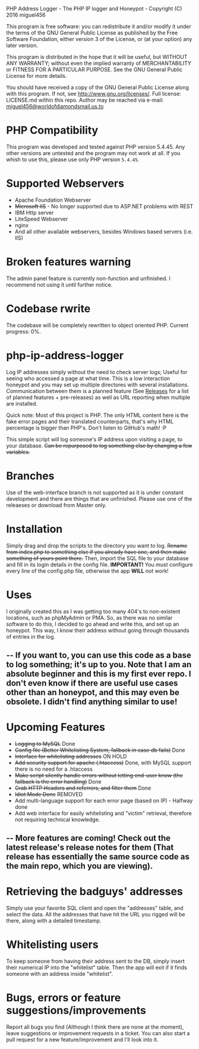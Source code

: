
PHP Address Logger - The PHP IP logger and Honeypot - Copyright (C) 2016 miguel456

This program is free software: you can redistribute it and/or modify it under the terms of the GNU General Public License as published by the Free Software Foundation, either version 3 of the License, or (at your option) any later version.

This program is distributed in the hope that it will be useful, but WITHOUT ANY WARRANTY; without even the implied warranty of MERCHANTABILITY or FITNESS FOR A PARTICULAR PURPOSE. See the GNU General Public License for more details.

You should have received a copy of the GNU General Public License along with this program. If not, see http://www.gnu.org/licenses/.
Full license: LICENSE.md within this repo.
Author may be reached via e-mail: miguel456@worldofdiamondsmail.us.to





# PHP Compatibility
This program was developed and tested against PHP version 5.4.45. Any other versions are untested and the program may not work at all. If you whish to use this, please use only PHP version ```5.4.45```.

# Supported Webservers
- Apache Foundation Webserver
- ~~Microsoft IIS~~ - No longer supported due to ASP.NET problems with REST
- IBM Http server
- LiteSpeed Webserver
- nginx
- And all other available webservers, besides Windows based servers (i.e. IIS)

# Broken features warning
The admin panel feature is currently non-function and unfinished. I recommend not using it until further notice.

# Codebase rwrite
The codebase will be completely rewritten to object oriented PHP. Current progress: 0%.

# php-ip-address-logger
Log IP addresses simply without the need to check server logs; Useful for seeing who accessed a page at what time. This is a low interaction honeypot and you may set up multiple directores with several installations. Communication between them is a planned feature (See [Releases](https://git.io/v6hjp "Releases") for a list of planned features + pre-releases) as well as URL reporting when multiple are installed.

Quick note: Most of this project is PHP. The only HTML content here is the fake error pages and their translated counterparts, that's why HTML percentage is bigger than PHP's. Don't listen to GitHub's math! :P

This simple script will log someone's IP address upon visiting a page, to your database. ~~Can be repurposed to log something else by changing a few variables.~~

# Branches
Use of the web-interface branch is not supported as it is under constant development and there are things that are unfinished. Please use one of the releaeses or download from Master only.

# Installation

Simply drag and drop the scripts to the directory you want to log. ~~Rename from index.php to something else if you already have one, and then make something of yours point there.~~ 
Then, import the SQL file to your database and fill in its login details in the config file.
**IMPORTANT!** You must configure every line of the config.php file, otherwise the app **WILL** not work!

# Uses 
I originally created this as I was getting too many 404's to non-existent locations, such as phpMyAdmin or PMA. So, as there was no similar software to do this,
I decided to go ahead and write this, and set up an honeypot. This way, I know their address without going through thousands of entries in the log.

-- 
If you want to, you can use this code as a base to log something; it's up to you.
Note that I am an absolute beginner and this is my first ever repo. I don't even know if there are useful use cases other than an honeypot, and this may even be obsolete. I didn't find anything similar to use!
--

# Upcoming Features
- ~~Logging to MySQL~~ Done
- ~~Config file (Better Whitelisting System, fallback in case db fails)~~ Done
- ~~Interface for whitelisting addresses~~  ON HOLD
- ~~Add security support for apache (.htaccess)~~ Done, with MySQL support there is no need for a .htaccess 
- ~~Make script silently handle errors without letting end-user know (the fallback is the error handling)~~ Done
- ~~Grab HTTP Headers and referrers, and filter them~~ Done
- ~~Idiot Mode Done~~ REMOVED
- Add multi-language support for each error page (based on IP) - Halfway done
- Add web interface for easily whitelisting and "victim" retrieval, therefore not requiring technical knowledge.

--
More features are coming! Check out the latest release's release notes for them (That release has essentially the same source code as the main repo, which you are viewing).  
--


# Retrieving the badguys' addresses
Simply use your favorite SQL client and open the "addresses" table, and select the data. All the addresses that have hit the URL you rigged will be there, along with a detailed timestamp. 

# Whitelisting users
To keep someone from having their address sent to the DB, simply insert their numerical IP into the "whitelist" table. Then the app will exit if it finds someone with an address inside "whitelist".

# Bugs, errors or feature suggestions/improvements
Report all bugs you find (Although I think there are none at the moment), leave suggestions or improvement requests in a ticket. You can also start a pull request for a new feature/improvement and I'll look into it.

